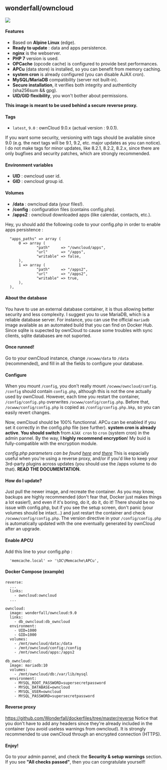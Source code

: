 ## wonderfall/owncloud

![](https://i.goopics.net/lu.png)

#### Features
- Based on **Alpine Linux** (edge).
- **Ready to update** : data and apps persistence.
- **nginx** is the webserver.
- **PHP 7** version is used.
- **OPCache** (opcode cache) is configured to provide best performances.
- **APCu** (data store) is installed, so you can benefit from memory caching.
- **system cron** is already configured (you can disable AJAX cron).
- **MySQL/MariaDB** compatibility (server not built-in).
- **Secure installation**, it verifies both integrity and authenticity (sha256sum && gpg).
- **UID/GID flexibility**, you won't bother about permissions.

**This image is meant to be used behind a secure reverse proxy.**

#### Tags
- `latest`, `9.0` : ownCloud 9.0.x (actual version : 9.0.1).

If you want some security, versioning with tags should be available since 9.0 (e.g. the next tags will be 9.1, 9.2, etc. major updates as you can notice). I do not make tags for minor updates, like 8.2.1, 8.2.2, 8.2.x, since there are only bugfixes and security patches, which are strongly recommended.

#### Environment variables
- **UID** : owncloud user id.
- **GID** : owncloud group id.

#### Volumes
- **/data** : owncloud data (your files!).
- **/config** : configuration files (contains config.php).
- **/apps2** : owncloud downloaded apps (like calendar, contacts, etc.).

Hey, yu should add the following code to your config.php in order to enable apps persistence :

```
  "apps_paths" => array (
      0 => array (
              "path"     => "/owncloud/apps",
              "url"      => "/apps",
              "writable" => false,
      ),
      1 => array (
              "path"     => "/apps2",
              "url"      => "/apps2",
              "writable" => true,
      ),
  ),
```

#### About the database
You have to use an external database container, it is thus allowing better security and less complexity. I suggest you to use MariaDB, which is a reliable database server. For instance, you can use the official `mariadb` image available as an automated build that you can find on Docker Hub. Since sqlite is supected by ownCloud to cause some troubles with sync clients, sqlite databases are not suported.

#### Once runned!
Go to your ownCloud instance, change `/ocwww/data` to `/data` (recommended), and fill in all the fields to configure your database.

#### Configure
When you mount `/config`, you don't really mount `/ocwww/owncloud/config`. `/config` should contain `config.php`, although this is not the one actually used by ownCloud. However, each time you restart the container, `/config/config.php` overwrites `/ocwww/config/config.php`. Before that, `/ocwww/config/config.php` is copied as `/config/config.php.bkp`, so you can easily revert changes.

Now, ownCloud should be 100% functionnal. APCu can be enabled if you set it correctly in the config.php file (see further). **system cron is already active**. **You should switch** from `AJAX cron` to `cron` (system cron) in the admin pannel. By the way, **I highly recommend encryption**! My buid is fully-compatible with the encryption module. 

*config.php parameters can be found [here](https://doc.owncloud.org/server/9.0/admin_manual/configuration_server/config_sample_php_parameters.html) and [there](https://doc.owncloud.org/server/9.0/admin_manual/installation/apps_management_installation.html)* This is espacially useful when you're using a reverse proxy, and/or if you'd like to keep your 3rd-party plugins across updates (you should use the /apps volume to do that). **READ THE DOCUMENTATION.**

#### How do I update?
Just pull the newer image, and recreate the container. As you may know, backups are highly recommended (don't fear that, Docker just makes things a lot easier!), and even if it's boring, do it, do it, do it! There should be no issue with config.php, but if you see the setup screen, don't panic (your volumes should be intact...) and just restart the container and check `/ocwww/config/config.php`. The version directive in your `/config/config.php` is automatically updated with the one eventually generated by ownCloud after an upgrade.

#### Enable APCU
Add this line to your config.php :

```
  'memcache.local' => '\OC\Memcache\APCu',
```

#### Docker Compose (example)
```
reverse:
  ...
  links:
    - owncloud:owncloud
  ...

owncloud:
  image: wonderfall/owncloud:9.0
  links:
    - db_owncloud:db_owncloud
  environment:
    - UID=1000
    - GID=1000
  volumes:
    - /mnt/owncloud/data:/data
    - /mnt/owncloud/config:/config
    - /mnt/owncloud/apps:/apps2

db_owncloud:
  image: mariadb:10
  volumes:
    - /mnt/owncloud/db:/var/lib/mysql
  environment:
    - MYSQL_ROOT_PASSWORD=supersecretpassword
    - MYSQL_DATABASE=owncloud
    - MYSQL_USER=owncloud
    - MYSQL_PASSWORD=supersecretpassword
```

#### Reverse proxy
https://github.com/Wonderfall/dockerfiles/tree/master/reverse
Notice that you don't have to add any headers since they're already included in the container (you avoid useless warnings from owncloud). It is strongly recommended to use ownCloud through an encrypted connection (HTTPS).

#### Enjoy!
Go to your admin pannel, and check the **Security & setup warnings** section. If you see **"All checks passed"**, then you can congratulate yourself!
